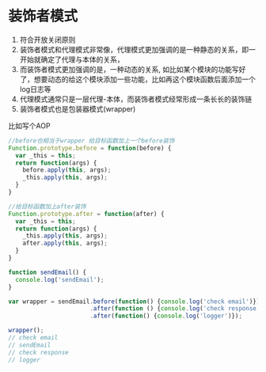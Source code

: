 # 装饰者模式
1. 符合开放关闭原则
2. 装饰者模式和代理模式非常像，代理模式更加强调的是一种静态的关系，即一开始就确定了代理与本体的关系，
3. 而装饰者模式更加强调的是，一种动态的关系, 如比如某个模块的功能写好了，想要动态的给这个模块添加一些功能，比如再这个模块函数后面添加一个log日志等
4. 代理模式通常只是一层代理-本体，而装饰者模式经常形成一条长长的装饰链
5. 装饰者模式也是包装器模式(wrapper)

比如写个AOP
```javascript
//before也相当于wrapper 给目标函数加上一个before装饰
Function.prototype.before = function(before) {
  var _this = this;
  return function(args) {
    before.apply(this, args);
    _this.apply(this, args);
  }
}

//给目标函数加上after装饰
Function.prototype.after = function(after) {
  var _this = this;
  return function(args) {
    _this.apply(this, args);
    after.apply(this, args);
  }
}

function sendEmail() {
  console.log('sendEmail');
}

var wrapper = sendEmail.before(function() {console.log('check email')})
                       .after(function () {console.log('check response')})
                       .after(function() {console.log('logger')});

wrapper();
// check email
// sendEmail
// check response
// logger
```
